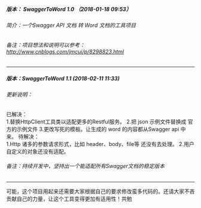 ##### 版本： SwaggerToWord 1.0 （2018-01-18 09:53）
###### 简介：一个Swagger API 文档 转 Word 文档的工具项目
###### 备注：项目想法和说明可以参考：http://www.cnblogs.com/jmcui/p/8298823.html
*****
##### 版本：SwaggerToWord 1.1 (2018-02-11 11:33)
###### 更新说明：
已解决：   
1.替换HttpClient工具类以适配更多的Restful服务。
2.把 json 示例文件替换成 官方的示例文件
3.更改写死的模板。让生成的 word 的内容都从Swagger api 中来。
待解决：   
1.Http 诸多的参数请求形式，比如 header、body、file等 还没有去处理。
2.用户自定义的对象还没有适配。
###### 备注：持续开发中，坚持出一个能适配所有Swagger文档的稳定版本
*****
可能，这个项目用起来还需要大家根据自己的要求修改蛮多代码的。还请大家不吝贡献自己的力量，让这个工具变得更加有适用性！共勉
